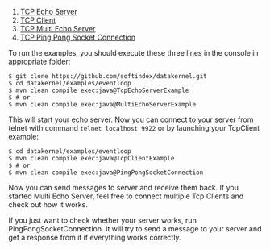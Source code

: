 1. [TCP Echo Server](https://github.com/softindex/datakernel/blob/master/examples/net/src/main/java/io/datakernel/examples/TcpEchoServerExample.java)
2. [TCP Client](https://github.com/softindex/datakernel/blob/master/examples/net/src/main/java/io/datakernel/examples/TcpClientExample.java)
3. [TCP Multi Echo Server](https://github.com/softindex/datakernel/blob/master/examples/net/src/main/java/io/datakernel/examples/MultiEchoServerExample.java)
4. [TCP Ping Pong Socket Connection](https://github.com/softindex/datakernel/blob/master/examples/net/src/main/java/io/datakernel/examples/PingPongSocketConnection.java)

To run the examples, you should execute these three lines in the console in appropriate folder:
```
$ git clone https://github.com/softindex/datakernel.git
$ cd datakernel/examples/eventloop
$ mvn clean compile exec:java@TcpEchoServerExample
$ # or
$ mvn clean compile exec:java@MultiEchoServerExample
```

This will start your echo server. Now you can connect to your server from telnet with command `telnet localhost 9922` 
or by launching your TcpClient example:
```
$ cd datakernel/examples/eventloop
$ mvn clean compile exec:java@TcpClientExample
$ # or
$ mvn clean compile exec:java@PingPongSocketConnection
```
Now you can send messages to server and receive them back. If you started Multi Echo Server, 
feel free to connect multiple Tcp Clients and check out how it works. 

If you just want to check whether your server works, run PingPongSocketConnection. It will try to send a message 
to your server and get a response from it if everything works correctly.